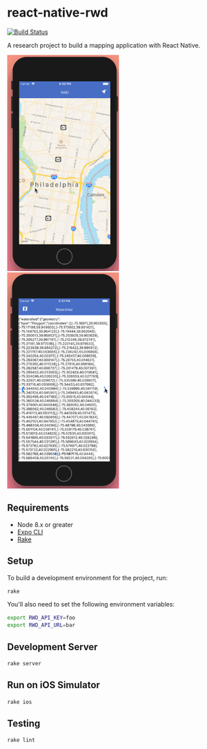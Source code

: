 # react-native-rwd

[![Build Status](https://travis-ci.org/azavea/react-native-rwd.svg?branch=master)](https://travis-ci.org/azavea/react-native-rwd)

A research project to build a mapping application with React Native.

<img src="watersheds.gif" alt="watersheds gif" height="500" />

<img src="analysis.gif" alt="analysis gif" height="500" />

## Requirements

- Node 8.x or greater
- [Expo CLI](https://github.com/expo/exp)
- [Rake](https://github.com/ruby/rake)

## Setup

To build a development environment for the project, run:

```sh
rake
```

You'll also need to set the following environment variables:

```sh
export RWD_API_KEY=foo
export RWD_API_URL=bar
```

## Development Server

```sh
rake server
```

## Run on iOS Simulator

```sh
rake ios
```

## Testing

```sh
rake lint
```
